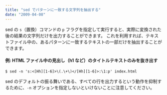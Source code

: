 ```yaml
---
title: "sed でパターンに一致する文字列を抽出する"
date: "2009-04-08"
---
```


sed の `s`（置換）コマンドの `p` フラグを指定して実行すると、実際に変換された後の結果の文字列だけを出力することができます。
これを利用すれば、テキストファイル中の、あるパターンに一致するテキストの一部だけを抽出することができます。

#### 例: HTML ファイル中の見出し（h1 など）のタイトルテキストのみを抜き出す

~~~
$ sed -n 's:<[Hh][1-6]>\(.\+\)</[Hh][1-6]>:\1:p' index.html
~~~

sed のデフォルトの振る舞いである、すべての行を出力するという動作を抑制するために、`-n` オプションを指定しないといけないことに注意してください。


